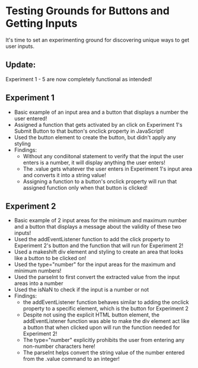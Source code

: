 # Testing Grounds for Buttons and Getting Inputs 

It's time to set an experimenting ground for discovering unique ways to get user inputs. 

## Update: 

Experiment 1 - 5 are now completely functional as intended! 

## Experiment 1 
* Basic example of an input area and a button that displays a number the user entered! 
* Assigned a function that gets activated by an click on Experiment 1's Submit Button to that button's onclick property in JavaScript!
* Used the button element to create the button, but didn't apply any styling 
* Findings: 
  * Without any condiitonal statement to verify that the input the user enters is a number, it will display anything the user enters!
  * The .value gets whatever the user enters in Experiment 1's input area and converts it into a string value! 
  * Assigning a function to a button's onclick property will run that assigned function only when that button is clicked! 

## Experiment 2 
* Basic example of 2 input areas for the minimum and maximum number and a button that displays a message about the validity of these two inputs! 
* Used the addEventListener function to add the click property to Experiment 2's button and the function that will run for Experiment 2! 
* Used a makeshift div element and styling to create an area that looks like a button to be clicked on! 
* Used the type="number" for the input areas for the maximum and minimum numbers! 
* Used the parseInt to first convert the extracted value from the input areas into a number 
* Used the isNaN to check if the input is a number or not 
* Findings:
    * the addEventListener function behaves similar to adding the onclick property to a specific element, which is the button for Experiment 2 
    * Despite not using the explicit HTML button element, the addEventListener function was able to make the div element act like a button that when clicked upon will run the function needed for Experiment 2! 
    * The type="number" explicitly prohibits the user from entering any non-number characters here! 
    * The parseInt helps convert the string value of the number entered from the .value command to an integer! 